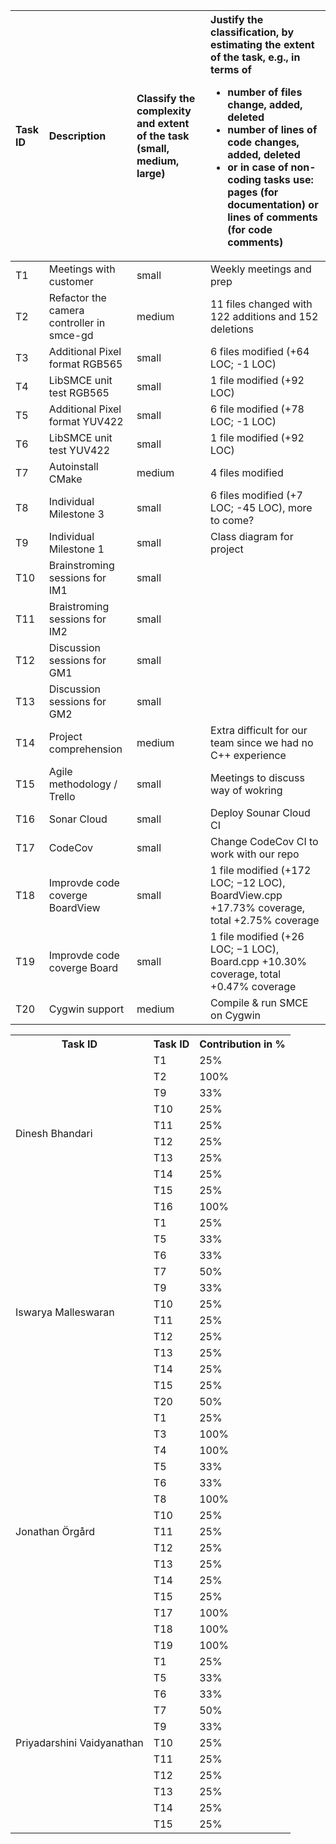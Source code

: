 <!--
| Name                       | Task ID                            | Contribution in %                         |
| :------------------------- | :--------------------------------- | :---------------------------------------- |
| Dinesh Bhandari            | T1 <br> T2 <br> T8 <br> T9 <br> T10 <br> T11 <br> T12 <br> T13                 | 25% <br> 100%<br> 25% <br>25%<br>25%<br>25%<br>25%<br>25%                        |                          |
| Iswarya Malleswaran        | T1 <br> T5 <br> T6 <br> T7<br> T8 <br> T9 <br> T10 <br> T11 <br> T12 <br> T13         | 25% <br> 33% <br> 50% <br>25%<br>25%<br>25%<br>25%<br>25%<br>25%<br>25%                       |                   |
| Jonathan Örgård            | T1 <br> T3 <br> T4 <br> T5 <br> T6 <br> T8 <br> T9 <br> T10 <br> T11 <br> T12 <br> T13 | 25% <br> 100% <br> 100% <br> 33% <br> 25% <br> 25% <br> 25% <br> 25% <br> 25% <br> 25% <br> ???                       ||
| Priyadarshini Vaidyanathan | T1 <br> T5<br>T6 <br> T7<br> T8 <br> T9 <br> T10 <br> T11 <br> T12 <br> T13<T20>T20| 25% <br>25%<br> 25%<br>50%<br>25% <br>25%<br>25%<br>25%<br>25%<br>25% <br>50%                       |
-->

| Task ID | Description                               | Classify the complexity and extent of the task (small, medium, large) |  Justify the classification, by estimating the extent of the task, e.g., in terms of<ul><li>number of files change, added, deleted</li><li>number of lines of code changes, added, deleted</li><li>or in case of non-coding tasks use: pages (for documentation) or lines of comments (for code comments)</li></ul>|
| :------ | :---------------------------------------- | :-------------------------------------------------------------------- | :----------------------------------------------------------------------------------------------------------------------------------------------------------------------------------------------------------------------------------------------------------------------------------------------------------------- |
| T1      | Meetings with customer                    | small    | Weekly meetings and prep                                                                   |
| T2      | Refactor the camera controller in smce-gd | medium   | 11 files changed with 122 additions and 152 deletions                                      |
| T3      | Additional Pixel format RGB565            | small    | 6 files modified (+64 LOC; -1 LOC)                                                         |
| T4      | LibSMCE unit test RGB565                  | small    | 1 file modified (+92 LOC)                                                                  |
| T5      | Additional Pixel format YUV422            | small    | 6 file modified (+78 LOC; -1 LOC)                                                          |
| T6      | LibSMCE unit test YUV422                  | small    | 1 file modified (+92 LOC)                                                                  |
| T7      | Autoinstall CMake                         | medium   | 4 files modified                                                                                        |
| T8      | Individual Milestone 3                    | small    | 6 files modified (+7 LOC; -45 LOC), more to come?                                          |
| T9      | Individual Milestone 1                    | small    | Class diagram for project                                                                  |
| T10     | Brainstroming sessions for IM1            | small    |                                                                                            |
| T11     | Braistroming sessions for IM2             | small    |                                                                                            |
| T12     | Discussion sessions for GM1               | small    |                                                                                            |
| T13     | Discussion sessions for  GM2              | small    |                                                                                            |
| T14     | Project comprehension                     | medium   | Extra difficult for our team since we had no C++ experience                                |
| T15     | Agile methodology / Trello                | small    | Meetings to discuss way of wokring                                                         |
| T16     | Sonar Cloud                               | small    | Deploy Sounar Cloud CI                                                                     |
| T17     | CodeCov                                   | small    | Change CodeCov CI to work with our repo                                                    |
| T18     | Improvde code coverge BoardView           | small    | 1 file modified (+172 LOC; −12 LOC), BoardView.cpp +17.73% coverage, total +2.75% coverage |
| T19     | Improvde code coverge Board               | small    | 1 file modified (+26 LOC; −1 LOC), Board.cpp +10.30% coverage, total +0.47% coverage       |
| T20     | Cygwin support                            | medium   | Compile & run SMCE on Cygwin                                                               |


<table>
    <tr>
        <th>Task ID</th>
        <th>Task ID</th>
        <th>Contribution in %</th>
    </tr>
    <!-- Dinesh -->
    <tr>
        <td rowspan="10">Dinesh Bhandari</td>
        <td>T1</td><td>25%</td>
    </tr>
    <tr>
        <td>T2</td><td>100%</td>
    </tr>
    <!-- Add back once anything from milestone 3 has been added
    <tr>
        <td>T8</td><td>25%</td>
    </tr>
    -->
    <tr>
        <td>T9</td><td>33%</td>
    </tr>
    <tr>
        <td>T10</td><td>25%</td>
    </tr>
    <tr>
        <td>T11</td><td>25%</td>
    </tr>
    <tr>
        <td>T12</td><td>25%</td>
    </tr>
    <tr>
        <td>T13</td><td>25%</td>
    </tr>
    <tr>
        <td>T14</td><td>25%</td>
    </tr>
    <tr>
        <td>T15</td><td>25%</td>
    </tr>
    <tr>
        <td>T16</td><td>100%</td>
    </tr>
    <!-- Iswarya -->
    <tr>
        <td rowspan="12">Iswarya Malleswaran</td>
        <td>T1</td><td>25%</td>
    </tr>
    <tr>
        <td>T5</td><td>33%</td>
    </tr>
    <tr>
        <td>T6</td><td>33%</td>
    </tr>
    <tr>
        <td>T7</td><td>50%</td>
    </tr>
    <!-- Add back once anything from milestone 3 has been added
    <tr>
        <td>T8</td><td>25%</td>
    </tr>
    -->
    <tr>
        <td>T9</td><td>33%</td>
    </tr>
    <tr>
        <td>T10</td><td>25%</td>
    </tr>
    <tr>
        <td>T11</td><td>25%</td>
    </tr>
    <tr>
        <td>T12</td><td>25%</td>
    </tr>
    <tr>
        <td>T13</td><td>25%</td>
    </tr>
    <tr>
        <td>T14</td><td>25%</td>
    </tr>
    <tr>
        <td>T15</td><td>25%</td>
    </tr>
    <tr>
        <td>T20</td><td>50%</td>
    </tr>
    <!-- Jonathan -->
    <tr>
        <td rowspan="15">Jonathan Örgård</td>
        <td>T1</td><td>25%</td>
    </tr>
    <tr>
        <td>T3</td><td>100%</td>
    </tr>
    <tr>
        <td>T4</td><td>100%</td>
    </tr>
    <tr>
        <td>T5</td><td>33%</td>
    </tr>
    <tr>
        <td>T6</td><td>33%</td>
    </tr>
    <!-- Reduce once others add stuff from milestone 3 -->
    <tr>
        <td>T8</td><td>100%</td>
    </tr>
    <tr>
        <td>T10</td><td>25%</td>
    </tr>
    <tr>
        <td>T11</td><td>25%</td>
    </tr>
    <tr>
        <td>T12</td><td>25%</td>
    </tr>
    <tr>
        <td>T13</td><td>25%</td>
    </tr>
    <tr>
        <td>T14</td><td>25%</td>
    </tr>
    <tr>
        <td>T15</td><td>25%</td>
    </tr>
    <tr>
        <td>T17</td><td>100%</td>
    </tr>
    <tr>
        <td>T18</td><td>100%</td>
    </tr>
    <tr>
        <td>T19</td><td>100%</td>
    </tr>
    <!-- Priyadarshini -->
    <tr>
        <td rowspan="11">Priyadarshini Vaidyanathan</td>
        <td>T1</td><td>25%</td>
    </tr>
    <tr>
        <td>T5</td><td>33%</td>
    </tr>
    <tr>
        <td>T6</td><td>33%</td>
    </tr>
    <tr>
        <td>T7</td><td>50%</td>
    </tr>
    <!-- Add back once anything from milestone 3 has been added
    <tr>
        <td>T8</td><td>25%</td>
    </tr>
    -->
    <tr>
        <td>T9</td><td>33%</td>
    </tr>
    <tr>
        <td>T10</td><td>25%</td>
    </tr>
    <tr>
        <td>T11</td><td>25%</td>
    </tr>
    <tr>
        <td>T12</td><td>25%</td>
    </tr>
    <tr>
        <td>T13</td><td>25%</td>
    </tr>
    <tr>
        <td>T14</td><td>25%</td>
    </tr>
    <tr>
        <td>T15</td><td>25%</td>
    </tr>
</table>
